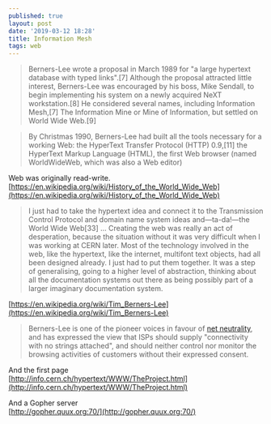 ```yaml
---
published: true
layout: post
date: '2019-03-12 18:28'
title: Information Mesh
tags: web 
---
```

> Berners-Lee wrote a proposal in March 1989 for "a large hypertext database with typed links".[7] Although the proposal attracted little interest, Berners-Lee was encouraged by his boss, Mike Sendall, to begin implementing his system on a newly acquired NeXT workstation.[8] He considered several names, including Information Mesh,[7] The Information Mine or Mine of Information, but settled on World Wide Web.[9]

> By Christmas 1990, Berners-Lee had built all the tools necessary for a working Web: the HyperText Transfer Protocol (HTTP) 0.9,[11] the HyperText Markup Language (HTML), the first Web browser (named WorldWideWeb, which was also a Web editor)

Web was originally read-write.  
[https://en.wikipedia.org/wiki/History_of_the_World_Wide_Web](https://en.wikipedia.org/wiki/History_of_the_World_Wide_Web)

> I just had to take the hypertext idea and connect it to the Transmission Control Protocol and domain name system ideas and—ta-da!—the World Wide Web[33] ... Creating the web was really an act of desperation, because the situation without it was very difficult when I was working at CERN later. Most of the technology involved in the web, like the hypertext, like the internet, multifont text objects, had all been designed already. I just had to put them together. It was a step of generalising, going to a higher level of abstraction, thinking about all the documentation systems out there as being possibly part of a larger imaginary documentation system.

[https://en.wikipedia.org/wiki/Tim_Berners-Lee](https://en.wikipedia.org/wiki/Tim_Berners-Lee)

> Berners-Lee is one of the pioneer voices in favour of [net neutrality](https://en.wikipedia.org/wiki/Net_neutrality), and has expressed the view that ISPs should supply "connectivity with no strings attached", and should neither control nor monitor the browsing activities of customers without their expressed consent.

And the first page  
[http://info.cern.ch/hypertext/WWW/TheProject.html](http://info.cern.ch/hypertext/WWW/TheProject.html)

And a Gopher server  
[http://gopher.quux.org:70/](http://gopher.quux.org:70/)
